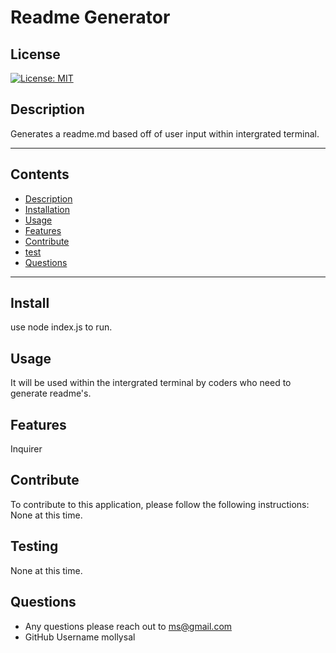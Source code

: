
  # Readme Generator
  
  ## License
  [![License: MIT](https://img.shields.io/badge/License-MIT-yellow.svg)](https://opensource.org/licenses/MIT)

  ## Description
  Generates a readme.md based off of user input within intergrated terminal.

  ---
  ## Contents
  - [Description](#description)
  - [Installation](#install)
  - [Usage](#usage)
  - [Features](#features)
  - [Contribute](#contribute)
  - [test](#testing)
  - [Questions](#questions)
  ---

  ## Install
  use node index.js to run.

  ## Usage
  It will be used within the intergrated terminal by coders who need to generate readme's.

  ## Features
  Inquirer 

  ## Contribute
  To contribute to this application, please follow the following instructions: 
  None at this time.

  ## Testing
  None at this time.

  ## Questions
  * Any questions please reach out to <a href="mailto:ms@gmail.com">ms@gmail.com</a>
  * GitHub Username mollysal

